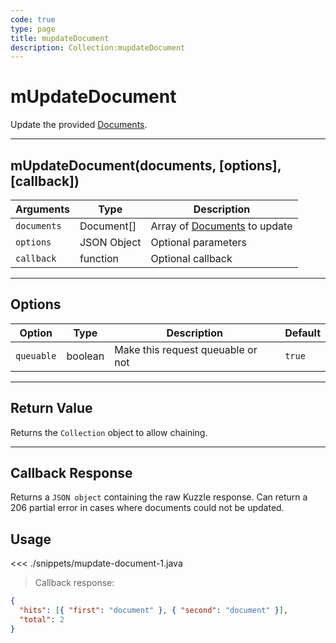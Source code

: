 ```yaml
---
code: true
type: page
title: mupdateDocument
description: Collection:mupdateDocument
---
```


# mUpdateDocument

Update the provided [Documents](/sdk/android/3/core-classes/document/).

---

## mUpdateDocument(documents, [options], [callback])

| Arguments   | Type        | Description                                                          |
| ----------- | ----------- | -------------------------------------------------------------------- |
| `documents` | Document[]  | Array of [Documents](/sdk/android/3/core-classes/document/) to update |
| `options`   | JSON Object | Optional parameters                                                  |
| `callback`  | function    | Optional callback                                                    |

---

## Options

| Option     | Type    | Description                       | Default |
| ---------- | ------- | --------------------------------- | ------- |
| `queuable` | boolean | Make this request queuable or not | `true`  |

---

## Return Value

Returns the `Collection` object to allow chaining.

---

## Callback Response

Returns a `JSON object` containing the raw Kuzzle response.
Can return a 206 partial error in cases where documents could not be updated.

## Usage

<<< ./snippets/mupdate-document-1.java

> Callback response:

```json
{
  "hits": [{ "first": "document" }, { "second": "document" }],
  "total": 2
}
```
